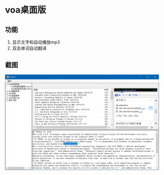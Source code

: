 # voa桌面版
功能
--------------
1. 显示文字和自动播放mp3
2. 双击单词自动翻译

截图
----------------
![examples](sample.png "examples")

